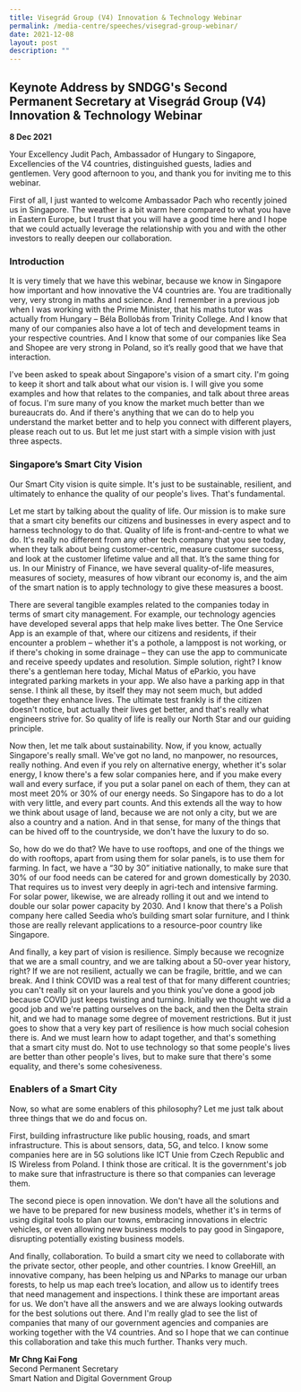 ```yaml
---
title: Visegrád Group (V4) Innovation & Technology Webinar
permalink: /media-centre/speeches/visegrad-group-webinar/
date: 2021-12-08
layout: post
description: ""
---
```


##  Keynote Address by SNDGG's Second Permanent Secretary at Visegrád Group (V4) Innovation & Technology Webinar

**8 Dec 2021** 

Your Excellency Judit Pach, Ambassador of Hungary to Singapore, Excellencies of the V4 countries, distinguished guests, ladies and gentlemen. Very good afternoon to you, and thank you for inviting me to this webinar. 

First of all, I just wanted to welcome Ambassador Pach who recently joined us in Singapore. The weather is a bit warm here compared to what you have in Eastern Europe, but I trust that you will have a good time here and I hope that we could actually leverage the relationship with you and with the other investors to really deepen our collaboration. 

### Introduction

It is very timely that we have this webinar, because we know in Singapore how important and how innovative the V4 countries are. You are traditionally very, very strong in maths and science. And I remember in a previous job when I was working with the Prime Minister, that his maths tutor was actually from Hungary – Béla Bollobás from Trinity College. And I know that many of our companies also have a lot of tech and development teams in your respective countries. And I know that some of our companies like Sea and Shopee are very strong in Poland, so it’s really good that we have that interaction. 

I've been asked to speak about Singapore's vision of a smart city. I'm going to keep it short and talk about what our vision is. I will give you some examples and how that relates to the companies, and talk about three areas of focus. I'm sure many of you know the market much better than we bureaucrats do. And if there's anything that we can do to help you understand the market better and to help you connect with different players, please reach out to us. But let me just start with a simple vision with just three aspects. 

### Singapore’s Smart City Vision

Our Smart City vision is quite simple. It's just to be sustainable, resilient, and ultimately to enhance the quality of our people's lives. That's fundamental. 

Let me start by talking about the quality of life. Our mission is to make sure that a smart city benefits our citizens and businesses in every aspect and to harness technology to do that. Quality of life is front-and-centre to what we do. It's really no different from any other tech company that you see today, when they talk about being customer-centric, measure customer success, and look at the customer lifetime value and all that. It’s the same thing for us. In our Ministry of Finance, we have several quality-of-life measures, measures of society, measures of how vibrant our economy is, and the aim of the smart nation is to apply technology to give these measures a boost. 

There are several tangible examples related to the companies today in terms of smart city management. For example, our technology agencies have developed several apps that help make lives better. The One Service App is an example of that, where our citizens and residents, if their encounter a problem – whether it's a pothole, a lamppost is not working, or if there's choking in some drainage – they can use the app to communicate and receive speedy updates and resolution. Simple solution, right? I know there's a gentleman here today, Michal Matus of eParkio, you have integrated parking markets in your app. We also have a parking app in that sense. I think all these, by itself they may not seem much, but added together they enhance lives. The ultimate test frankly is if the citizen doesn't notice, but actually their lives get better, and that's really what engineers strive for. So quality of life is really our North Star and our guiding principle. 

Now then, let me talk about sustainability. Now, if you know, actually Singapore's really small. We've got no land, no manpower, no resources, really nothing. And even if you rely on alternative energy, whether it's solar energy, I know there's a few solar companies here, and if you make every wall and every surface, if you put a solar panel on each of them, they can at most meet 20% or 30% of our energy needs. So Singapore has to do a lot with very little, and every part counts. And this extends all the way to how we think about usage of land, because we are not only a city, but we are also a country and a nation. And in that sense, for many of the things that can be hived off to the countryside, we don't have the luxury to do so. 

So, how do we do that? We have to use rooftops, and one of the things we do with rooftops, apart from using them for solar panels, is to use them for farming. In fact, we have a “30 by 30” initiative nationally, to make sure that 30% of our food needs can be catered for and grown domestically by 2030. That requires us to invest very deeply in agri-tech and intensive farming. For solar power, likewise, we are already rolling it out and we intend to double our solar power capacity by 2030. And I know that there's a Polish company here called Seedia who’s building smart solar furniture, and I think those are really relevant applications to a resource-poor country like Singapore. 

And finally, a key part of vision is resilience. Simply because we recognize that we are a small country, and we are talking about a 50-over year history, right? If we are not resilient, actually we can be fragile, brittle, and we can break. And I think COVID was a real test of that for many different countries; you can't really sit on your laurels and you think you've done a good job because COVID just keeps twisting and turning. Initially we thought we did a good job and we're patting ourselves on the back, and then the Delta strain hit, and we had to manage some degree of movement restrictions. But it just goes to show that a very key part of resilience is how much social cohesion there is. And we must learn how to adapt together, and that's something that a smart city must do. Not to use technology so that some people's lives are better than other people's lives, but to make sure that there's some equality, and there's some cohesiveness. 

### Enablers of a Smart City

Now, so what are some enablers of this philosophy? Let me just talk about three things that we do and focus on.

First, building infrastructure like public housing, roads, and smart infrastructure. This is about sensors, data, 5G, and telco. I know some companies here are in 5G solutions like ICT Unie from Czech Republic and IS Wireless from Poland. I think those are critical. It is the government's job to make sure that infrastructure is there so that companies can leverage them. 

The second piece is open innovation. We don't have all the solutions and we have to be prepared for new business models, whether it's in terms of using digital tools to plan our towns, embracing innovations in electric vehicles, or even allowing new business models to pay good in Singapore, disrupting potentially existing business models. 

And finally, collaboration. To build a smart city we need to collaborate with the private sector, other people, and other countries. I know GreeHill, an innovative company, has been helping us and NParks to manage our urban forests, to help us map each tree’s location, and allow us to identify trees that need management and inspections. I think these are important areas for us. We don't have all the answers and we are always looking outwards for the best solutions out there. And I'm really glad to see the list of companies that many of our government agencies and companies are working together with the V4 countries. And so I hope that we can continue this collaboration and take this much further. Thanks very much.

**Mr Chng Kai Fong**<br>
Second Permanent Secretary<br>
Smart Nation and Digital Government Group